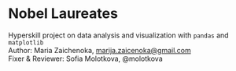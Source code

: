# Nobel Laureates
Hyperskill project on data analysis and visualization with `pandas` and `matplotlib`  
Author: Maria Zaichenoka, marija.zaicenoka@gmail.com  
Fixer & Reviewer: Sofia Molotkova, @molotkova
